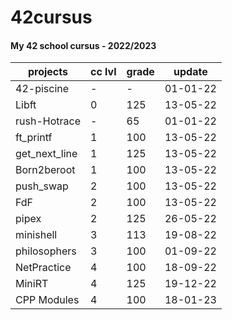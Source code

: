 # 42cursus

#### My 42 school cursus - 2022/2023

| projects | cc lvl | grade | update |
| --- | --- | --- | --- |
| 42-piscine | - | - | 01-01-22 |
| Libft | 0 | 125 | 13-05-22 |
| rush-Hotrace | - | 65 | 01-01-22 |
| ft_printf | 1 | 100 | 13-05-22 |
| get_next_line | 1 | 125 | 13-05-22 |
| Born2beroot | 1 | 100 | 13-05-22 |
| push_swap | 2 | 100 | 13-05-22 |
| FdF | 2 | 100 | 13-05-22 |
| pipex | 2 | 125 | 26-05-22 |
| minishell | 3 | 113 | 19-08-22 |
| philosophers | 3 | 100 | 01-09-22 |
| NetPractice | 4 | 100 | 18-09-22 |
| MiniRT | 4 | 125 | 19-12-22 |
| CPP Modules | 4 | 100 | 18-01-23 |
